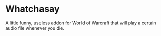 # Whatchasay
A little funny, useless addon for World of Warcraft that will play a certain audio file whenever you die.
